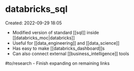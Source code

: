 # databricks_sql
Created: 2022-09-29 18:05

- Modified version of standard [[sql]] inside [[databricks_moc|databricks]]
- Useful for [[data_engineering]] and [[data_science]]
- Has easy to make [[databricks_dashboard]]s
- Can also connect external [[business_intelligence]] tools

#to/research   - Finish expanding on remaining links